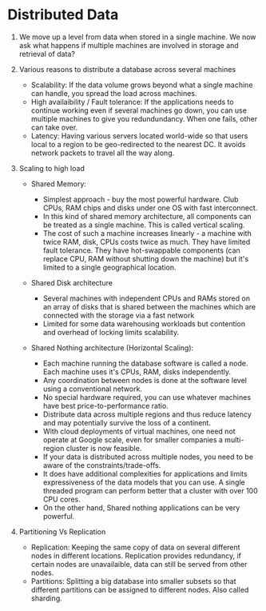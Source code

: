 # Distributed Data

1. We move up a level from data when stored in a single machine. We now ask what happens if multiple machines are involved in storage and retrieval of data? 
2. Various reasons to distribute a database across several machines
    - Scalability: If the data volume grows beyond what a single machine can handle, you spread the load across machines.
    - High availaibility / Fault tolerance: If the applications needs to continue working even if several machines go down, you can use multiple machines to give you redundundancy. When one fails, other can take over.
    - Latency: Having various servers located world-wide so that users local to a region to be geo-redirected to the nearest DC. It avoids network packets to travel all the way along.

3. Scaling to high load 
    - Shared Memory: 
        - Simplest approach - buy the most powerful hardware. Club CPUs, RAM chips and disks under one OS with fast interconnect. 
        - In this kind of shared memory architecture, all components can be treated as a single machine. This is called vertical scaling.
        - The cost of such a machine increases linearly - a machine with twice RAM, disk, CPUs costs twice as much. They have limited fault tolerance. They have hot-swappable components (can replace CPU, RAM without shutting down the machine) but it's limited to a single geographical location.

    - Shared Disk architecture
        - Several machines with independent CPUs and RAMs stored on an array of disks that is shared between the machines which are connected with the storage via a fast network
        - Limited for some data warehousing workloads but contention and overhead of locking limits scalability.
    
    - Shared Nothing architecture (Horizontal Scaling):
        - Each machine running the database software is called a node. Each machine uses it's CPUs, RAM, disks independently. 
        - Any coordination between nodes is done at the software level using a conventional network. 
        - No special hardware required, you can use whatever machines have best price-to-performance ratio. 
        - Distribute data across multiple regions and thus reduce latency and may potentially survive the loss of a continent. 
        - With cloud deployments of virtual machines, one need not operate at Google scale, even for smaller companies a multi-region cluster is now feasible.
        - If your data is distributed across multiple nodes, you need to be aware of the constraints/trade-offs. 
        - It does have additional complexities for applications and limits expressiveness of the data models that you can use. A single threaded program can perform better that a cluster with over 100 CPU cores. 
        - On the other hand, Shared nothing applications can be very powerful.

4. Partitioning Vs Replication
    - Replication: Keeping the same copy of data on several different nodes in different locations. Replication provides redundancy, if certain nodes are unavailaible, data can still be served from other nodes. 
    - Partitions: Splitting a big database into smaller subsets so that different partitions can be assigned to different nodes. Also called sharding.